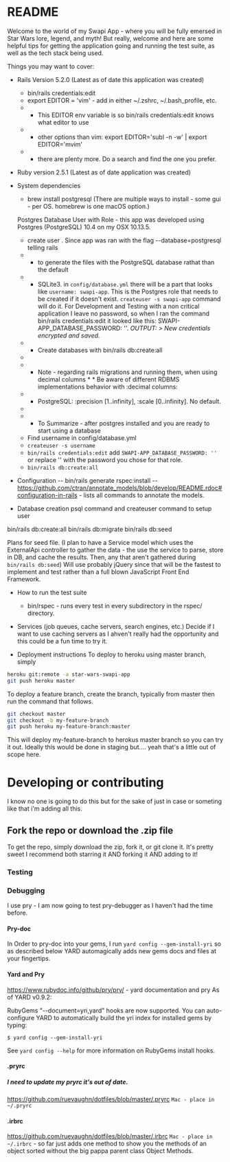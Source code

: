 # README

Welcome to the world of my Swapi App - where you will be fully emersed in Star Wars lore, legend, and myth! But really, welcome and here are some helpful tips for getting the application going and running the test suite, as well as the tech stack being used.

Things you may want to cover:

* Rails Version
  5.2.0 (Latest as of date this application was created)
    * bin/rails credentials:edit
    * export EDITOR = 'vim' - add in either ~/.zshrc, ~/.bash_profile, etc.
    * * This EDITOR env variable is so bin/rails credentials:edit knows what editor to use
    * * other options than vim: export EDITOR='subl -n -w' | export EDITOR='mvim'
    * * there are plenty more. Do a search and find the one you prefer.

* Ruby version
  2.5.1 (Latest as of date application was created)

* System dependencies
  * brew install postgresql (There are multiple ways to install - some gui - per OS. homebrew is one macOS option.)

  Postgres Database User with Role - this app was developed using Postgres  (PostgreSQL) 10.4 on my OSX 10.13.5.
    * create user . Since app was ran with the flag --database=postgresql telling rails
    * * to generate the files with the PostgreSQL database rathat than the default
    * * SQLite3. in `config/database.yml` there will be a part that looks like `username: swapi-app`. This is the Postgres role that needs to be created if it doesn't exist.
    ```createuser -s swapi-app``` command will do it. For Development and Testing with a non critical application I leave no password, so when I ran the command bin/rails credentials:edit it looked like this: SWAPI-APP_DATABASE_PASSWORD: ''.
    *OUTPUT: > New credentials encrypted and saved.*
    * * Create databases with bin/rails db:create:all
    *
    * * Note - regarding rails migrations and running them, when using decimal columns * * Be aware of different RDBMS implementations behavior with :decimal columns:
    * * PostgreSQL: :precision [1..infinity], :scale [0..infinity]. No default.
    *
    * * To Summarize - after postgres installed and you are ready to start using a database
    * Find username in config/database.yml
    * ```createuser -s username```
    * ```bin/rails credentials:edit``` add ```SWAPI-APP_DATABASE_PASSWORD: ''``` or replace '' with the password you chose for that role.
    * ```bin/rails db:create:all```

* Configuration
 -- bin/rails generate rspec:install
 -- https://github.com/ctran/annotate_models/blob/develop/README.rdoc#configuration-in-rails - lists all commands to annotate the models.

* Database creation
psql command and createuser command to setup user

bin/rails db:create:all
bin/rails db:migrate
bin/rails db:seed

Plans for seed file.
(I plan to have a Service model which uses the ExternalApi controller to gather the data - the use the service to parse, store in DB, and cache the results. Then, any that aren't gathered during ```bin/rails db:seed```) Will use probably jQuery since that will be the fastest to implement and test rather than a full blown JavaScript Front End Framework.

* How to run the test suite
  - bin/rspec - runs every test in every subdirectory in the rspec/ directory.

* Services (job queues, cache servers, search engines, etc.)
Decide if I want to use caching servers as I ahven't really had the opportunity and this could be a fun time to try it.

* Deployment instructions
To deploy to heroku using master branch, simply
```bash
heroku git:remote -a star-wars-swapi-app
git push heroku master
```

To deploy a feature branch, create the branch, typically from master then run the command that follows.

```bash
git checkout master
git checkout -b my-feature-branch
git push heroku my-feature-branch:master
```

This will deploy my-feature-branch to herokus master branch so you can try it out. Ideally this would be done in staging but.... yeah that's a little out of scope here.

# Developing or contributing
I know no one is going to do this but for the sake of just in case or someting like that i'm adding all this.

## Fork the repo or download the .zip file
To get the repo, simply download the zip, fork it, or git clone it. It's pretty sweet I recommend both starring it AND forking it AND adding to it!

### Testing

### Debugging
I use pry - I am now going to test pry-debugger as I haven't had the time before.

#### Pry-doc
In Order to pry-doc into your gems, I run ```yard config --gem-install-yri``` so as described below YARD automagically adds new gems docs and files at your fingertips.


#### Yard and Pry
https://www.rubydoc.info/github/pry/pry/ - yard documentation and pry
As of YARD v0.9.2:

RubyGems "--document=yri,yard" hooks are now supported. You can auto-configure
YARD to automatically build the yri index for installed gems by typing:

    $ yard config --gem-install-yri

See `yard config --help` for more information on RubyGems install hooks.

#### .pryrc
##### I need to update my pryrc it's out of date.
https://github.com/ruevaughn/dotfiles/blob/master/.pryrc
```Mac - place in ~/.pryrc```

#### .irbrc
https://github.com/ruevaughn/dotfiles/blob/master/.irbrc
```Mac - place in ~/.irbrc``` - so far just adds one method to show you the methods of an object sorted without the big pappa parent class Object Methods.
```
